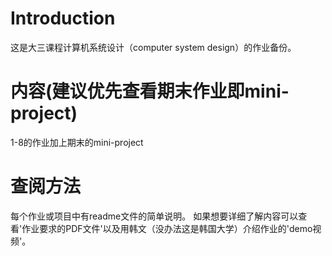 # Introduction
这是大三课程计算机系统设计（computer system design）的作业备份。

# 内容(建议优先查看期末作业即mini-project)
1-8的作业加上期末的mini-project

# 查阅方法
每个作业或项目中有readme文件的简单说明。
如果想要详细了解内容可以查看'作业要求的PDF文件'以及用韩文（没办法这是韩国大学）介绍作业的'demo视频'。